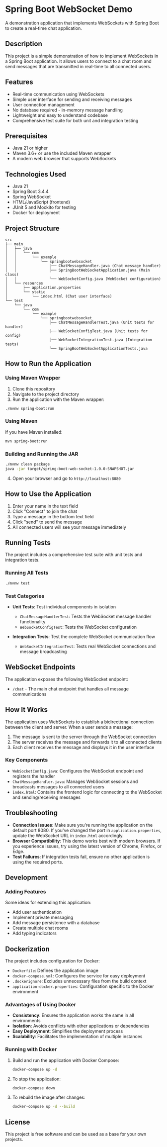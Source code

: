 # Spring Boot WebSocket Demo

A demonstration application that implements WebSockets with Spring Boot to create a real-time chat application.

## Description

This project is a simple demonstration of how to implement WebSockets in a Spring Boot application. It allows users to connect to a chat room and send messages that are transmitted in real-time to all connected users.

## Features

- Real-time communication using WebSockets
- Simple user interface for sending and receiving messages
- User connection management
- No database required - in-memory message handling
- Lightweight and easy to understand codebase
- Comprehensive test suite for both unit and integration testing

## Prerequisites

- Java 21 or higher
- Maven 3.6+ or use the included Maven wrapper
- A modern web browser that supports WebSockets

## Technologies Used

- Java 21
- Spring Boot 3.4.4
- Spring WebSocket
- HTML/JavaScript (frontend)
- JUnit 5 and Mockito for testing
- Docker for deployment

## Project Structure

```
src
├── main
│   ├── java
│   │   └── com
│   │       └── example
│   │           └── springbootwebsocket
│   │               ├── ChatMessageHandler.java (Chat message handler)
│   │               ├── SpringBootWebSocketApplication.java (Main class)
│   │               └── WebSocketConfig.java (WebSocket configuration)
│   └── resources
│       ├── application.properties
│       └── static
│           └── index.html (Chat user interface)
└── test
    └── java
        └── com
            └── example
                └── springbootwebsocket
                    ├── ChatMessageHandlerTest.java (Unit tests for handler)
                    ├── WebSocketConfigTest.java (Unit tests for config)
                    ├── WebSocketIntegrationTest.java (Integration tests)
                    └── SpringBootWebSocketApplicationTests.java
```

## How to Run the Application

### Using Maven Wrapper

1. Clone this repository
2. Navigate to the project directory
3. Run the application with the Maven wrapper:

```bash
./mvnw spring-boot:run
```

### Using Maven

If you have Maven installed:

```bash
mvn spring-boot:run
```

### Building and Running the JAR

```bash
./mvnw clean package
java -jar target/spring-boot-web-socket-1.0.0-SNAPSHOT.jar
```

4. Open your browser and go to `http://localhost:8080`

## How to Use the Application

1. Enter your name in the text field
2. Click "Connect" to join the chat
3. Type a message in the bottom text field
4. Click "send" to send the message
5. All connected users will see your message immediately

## Running Tests

The project includes a comprehensive test suite with unit tests and integration tests.

### Running All Tests

```bash
./mvnw test
```

### Test Categories

- **Unit Tests**: Test individual components in isolation
  - `ChatMessageHandlerTest`: Tests the WebSocket message handler functionality
  - `WebSocketConfigTest`: Tests the WebSocket configuration

- **Integration Tests**: Test the complete WebSocket communication flow
  - `WebSocketIntegrationTest`: Tests real WebSocket connections and message broadcasting

## WebSocket Endpoints

The application exposes the following WebSocket endpoint:

- `/chat` - The main chat endpoint that handles all message communications

## How It Works

The application uses WebSockets to establish a bidirectional connection between the client and server. When a user sends a message:

1. The message is sent to the server through the WebSocket connection
2. The server receives the message and forwards it to all connected clients
3. Each client receives the message and displays it in the user interface

### Key Components

- `WebSocketConfig.java`: Configures the WebSocket endpoint and registers the handler
- `ChatMessageHandler.java`: Manages WebSocket sessions and broadcasts messages to all connected users
- `index.html`: Contains the frontend logic for connecting to the WebSocket and sending/receiving messages

## Troubleshooting

- **Connection Issues**: Make sure you're running the application on the default port 8080. If you've changed the port in `application.properties`, update the WebSocket URL in `index.html` accordingly.
- **Browser Compatibility**: This demo works best with modern browsers. If you experience issues, try using the latest version of Chrome, Firefox, or Edge.
- **Test Failures**: If integration tests fail, ensure no other application is using the required ports.

## Development

### Adding Features

Some ideas for extending this application:

- Add user authentication
- Implement private messaging
- Add message persistence with a database
- Create multiple chat rooms
- Add typing indicators

## Dockerization

The project includes configuration for Docker:

- `Dockerfile`: Defines the application image
- `docker-compose.yml`: Configures the service for easy deployment
- `.dockerignore`: Excludes unnecessary files from the build context
- `application-docker.properties`: Configuration specific to the Docker environment

### Advantages of Using Docker

- **Consistency**: Ensures the application works the same in all environments
- **Isolation**: Avoids conflicts with other applications or dependencies
- **Easy Deployment**: Simplifies the deployment process
- **Scalability**: Facilitates the implementation of multiple instances

### Running with Docker

1. Build and run the application with Docker Compose:
   ```bash
   docker-compose up -d
   ```

2. To stop the application:
   ```bash
   docker-compose down
   ```

3. To rebuild the image after changes:
   ```bash
   docker-compose up -d --build
   ```

## License

This project is free software and can be used as a base for your own projects.

